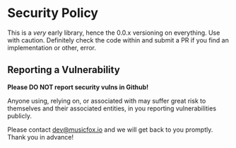 # Security Policy

This is a _very_ early library, hence the 0.0.x versioning on everything. Use with caution. Definitely check the code within and submit a PR if you find an implementation or other, error.

## Reporting a Vulnerability

**Please DO NOT report security vulns in Github!**

Anyone using, relying on, or associated with may suffer great risk to themselves and their associated entities, in you reporting vulnerabilities publicly.

Please contact [dev@musicfox.io](mailto:dev@musicfox.io&?subject=security%20vuln) and we will get back to you promptly. Thank you in advance!
